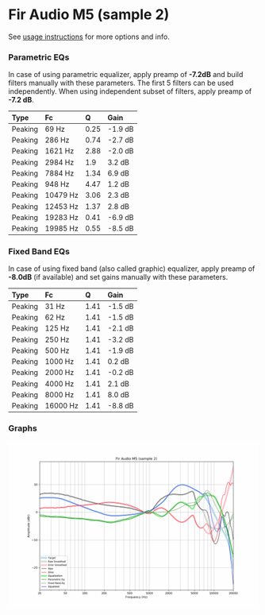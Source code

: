 # Fir Audio M5 (sample 2)
See [usage instructions](https://github.com/jaakkopasanen/AutoEq#usage) for more options and info.

### Parametric EQs
In case of using parametric equalizer, apply preamp of **-7.2dB** and build filters manually
with these parameters. The first 5 filters can be used independently.
When using independent subset of filters, apply preamp of **-7.2 dB**.

| Type    | Fc       |    Q | Gain    |
|:--------|:---------|:-----|:--------|
| Peaking | 69 Hz    | 0.25 | -1.9 dB |
| Peaking | 286 Hz   | 0.74 | -2.7 dB |
| Peaking | 1621 Hz  | 2.88 | -2.0 dB |
| Peaking | 2984 Hz  | 1.9  | 3.2 dB  |
| Peaking | 7884 Hz  | 1.34 | 6.9 dB  |
| Peaking | 948 Hz   | 4.47 | 1.2 dB  |
| Peaking | 10479 Hz | 3.06 | 2.3 dB  |
| Peaking | 12453 Hz | 1.37 | 2.8 dB  |
| Peaking | 19283 Hz | 0.41 | -6.9 dB |
| Peaking | 19985 Hz | 0.55 | -8.5 dB |

### Fixed Band EQs
In case of using fixed band (also called graphic) equalizer, apply preamp of **-8.0dB**
(if available) and set gains manually with these parameters.

| Type    | Fc       |    Q | Gain    |
|:--------|:---------|:-----|:--------|
| Peaking | 31 Hz    | 1.41 | -1.5 dB |
| Peaking | 62 Hz    | 1.41 | -1.5 dB |
| Peaking | 125 Hz   | 1.41 | -2.1 dB |
| Peaking | 250 Hz   | 1.41 | -3.2 dB |
| Peaking | 500 Hz   | 1.41 | -1.9 dB |
| Peaking | 1000 Hz  | 1.41 | 0.2 dB  |
| Peaking | 2000 Hz  | 1.41 | -0.2 dB |
| Peaking | 4000 Hz  | 1.41 | 2.1 dB  |
| Peaking | 8000 Hz  | 1.41 | 8.0 dB  |
| Peaking | 16000 Hz | 1.41 | -8.8 dB |

### Graphs
![](./Fir%20Audio%20M5%20(sample%202).png)
